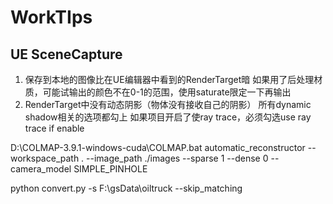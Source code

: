 # WorkTIps

## UE SceneCapture 
1. 保存到本地的图像比在UE编辑器中看到的RenderTarget暗
   如果用了后处理材质，可能试输出的颜色不在0-1的范围，使用saturate限定一下再输出
2. RenderTarget中没有动态阴影（物体没有接收自己的阴影）
   所有dynamic shadow相关的选项都勾上
   如果项目开启了使ray trace，必须勾选use ray trace if enable

 D:\COLMAP-3.9.1-windows-cuda\COLMAP.bat automatic_reconstructor --workspace_path . --image_path ./images --sparse 1 --dense 0 --camera_model SIMPLE_PINHOLE

 python convert.py -s F:\gsData\oiltruck --skip_matching
